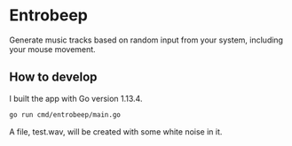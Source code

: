 # Entrobeep

Generate music tracks based on random input from your system,
including your mouse movement.

## How to develop

I built the app with Go version 1.13.4.

```sh
go run cmd/entrobeep/main.go
```

A file, test.wav, will be created with some white noise in it.
